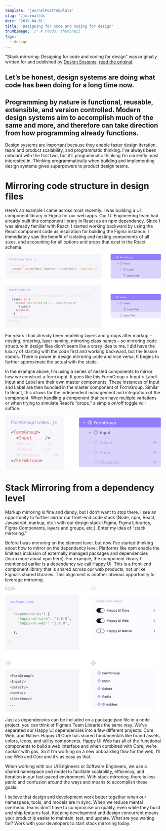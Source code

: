 ```yaml
---
template: 'journalPostTemplate'
slug: '/journal/ds'
date: '2019-04-01'
title: 'Designing for code and coding for design'
thumbImage: '/' # @todo: thumbnail
Tags:
  - design
---
```


"Stack mirroring: Designing for code and coding for design" was originally written for and published by [Design Systems](https://www.designsystems.com/), [read the original](https://www.designsystems.com/stack-mirroring-designing-for-code-and-coding-for-design/).

## Let’s be honest, design systems are doing what code has been doing for a long time now.

## Programming by nature is functional, reusable, extensible, and version controlled. Modern design systems aim to accomplish much of the same and more, and therefore can take direction from how programming already functions.

Design systems are important because they enable faster design iteration, team and product scalability, and programmatic thinking. I’ve always been onboard with the first two, but it’s programmatic thinking I’m currently most interested in. Thinking programmatically when building and implementing design systems gives superpowers to product design teams.

# Mirroring code structure in design files

Here’s an example I came across most recently. I was building a UI component library in Figma for our web apps. Our UI Engineering team had already built this component library in React as an npm dependency. Since I was already familiar with React, I started working backward by using the React component code as inspiration for building the Figma instance. I immediately saw the benefit of isolating and nesting components of all sizes, and accounting for all options and props that exist in the React schema.

![lg](../../../images/journal/JC_2.png)

For years I had already been modeling layers and groups after markup – nesting, ordering, layer naming, mirroring class names – so mirroring code structure in design files didn’t seem like a crazy idea to me. I did have the luxury of starting with the code first and working backward, but the lesson stands. There is power in design mirroring code and vice versa. It begins to further approximate the actual with the static.

In the example above, I’m using a series of nested components to mirror how we construct a form input. It goes like this FormGroup > Input > Label. Input and Label are their own master components. These instances of Input and Label are then bundled in the master component of FormGroup. Similar to React, this allows for the independent management and integration of the component. When handling a component that can have multiple variations or when trying to simulate React’s “props,” a simple on/off toggle will suffice.

![lg](../../../images/journal/JC_1.png)

# Stack Mirroring from a dependency level

Markup mirroring is fine and dandy, but I don’t want to stop there. I see an opportunity to further mirror our front-end code stack (Node, npm, React, Javascript, markup, etc.) with our design stack (Figma, Figma Libraries, Figma Components, layers and groups, etc.). Enter my idea of “stack mirroring.”

Before I was mirroring on the element level, but now I’ve started thinking about how to mirror on the dependency level. Platforms like npm enable the limitless inclusion of externally managed packages and dependencies (learn more about npm here). For example, the component library I mentioned earlier is a dependency we call Happy UI. This is a front-end component library that is shared across our web products, not unlike Figma’s shared libraries. This alignment is another obvious opportunity to leverage mirroring.

![lg](../../../images/journal/JC_3.png)

Just as dependencies can be included on a package.json file in a node project, you can think of Figma’s Team Libraries the same way. We’ve separated our Happy UI dependencies into a few different projects: Core, Web, and Native. Happy UI Core has shared fundamentals like brand assets, colors, icons, and utility components. Happy UI Web has all of the functional components to build a web interface and when combined with Core, we’re cookin’ with gas. So if I’m working on a new onboarding flow for the web, I’ll use Web and Core and it’s as easy as that.

When working with our UI Engineers or Software Engineers, we use a shared namespace and model to facilitate scalability, efficiency, and iteration in our fast-paced environment. With stack mirroring, there is less panic and confusion around the ways and means to accomplish these goals.

I believe that design and development work better together when our namespace, tools, and models are in sync. When we reduce mental overhead, teams don’t have to compromise on quality, even while they build and ship features fast. Keeping development and design concurrent means your product is easier to maintain, test, and update. What are you waiting for? Work with your developers to start stack mirroring today.
